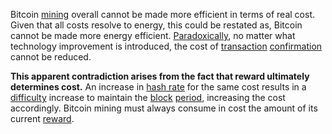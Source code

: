 Bitcoin [mining](Glossary#mine) overall cannot be made more efficient in terms of real cost. Given that all costs resolve to energy, this could be restated as, Bitcoin cannot be made more energy efficient. [Paradoxically](https://en.wikipedia.org/wiki/Paradox), no matter what technology improvement is introduced, the cost of [transaction](Glossary#transaction) [confirmation](Glossary#confirmation) cannot be reduced.

**This apparent contradiction arises from the fact that reward ultimately determines cost.** An increase in [hash rate](Glossary#hash-rate) for the same cost results in a [difficulty](Glossary#difficulty) increase to maintain the [block](Glossary#block) [period](Glossary#period), increasing the cost accordingly. Bitcoin mining must always consume in cost the amount of its current [reward](Glossary#reward).